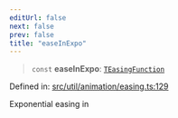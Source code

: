 ```yaml
---
editUrl: false
next: false
prev: false
title: "easeInExpo"
---
```


> `const` **easeInExpo**: [`TEasingFunction`](/api/fabric/namespaces/util/type-aliases/teasingfunction/)

Defined in: [src/util/animation/easing.ts:129](https://github.com/fabricjs/fabric.js/blob/b4f67b1cfd353d0e2763b168e07bce6b67895452/src/util/animation/easing.ts#L129)

Exponential easing in
